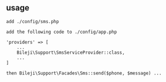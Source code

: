 ## usage
    
    add ./config/sms.php 
    
    add the following code to ./config/app.php 
    
    'providers' => [
        ...
        Bileji\Support\SmsServiceProvider::class,
        ...
    ]
    
    then Bileji\Support\Facades\Sms::send($phone, $message) ...